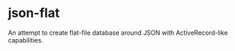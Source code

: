 # json-flat
An attempt to create flat-file database around JSON with ActiveRecord-like capabilities.
